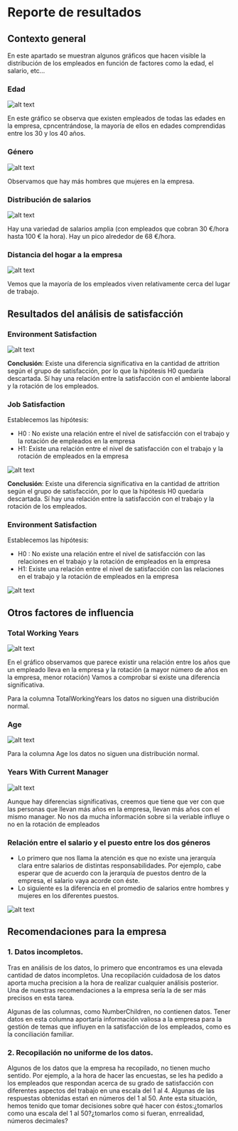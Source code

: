 # Reporte de resultados 

## Contexto general 

En este apartado se muestran algunos gráficos que hacen visible la distribución de los empleados en función de factores como la edad, el salario, etc... 

### Edad 

![alt text](image.png)

En este gráfico se observa que existen empleados de todas las edades en la empresa, cpncentrándose, la mayoría de ellos en edades comprendidas entre los 30 y los 40 años.

### Género 

![alt text](image-1.png)

Observamos que hay más hombres que mujeres en la empresa.

### Distribución de salarios

![alt text](image-2.png)

Hay una variedad de salarios amplia (con empleados que cobran 30 €/hora hasta 100 € la hora). Hay un pico alrededor de 68 €/hora. 

### Distancia del hogar a la empresa 

![alt text](image-3.png)

Vemos que la mayoría de los empleados viven relativamente cerca del lugar de trabajo. 

## Resultados del análisis de satisfacción

### Environment Satisfaction

![alt text](image-4.png)

**Conclusión**: Existe una diferencia significativa en la cantidad de attrition según el grupo de satisfacción, por lo que la hipótesis H0 quedaría descartada. Sí hay una relación entre la satisfacción con el ambiente laboral y la rotación de los empleados.

### Job Satisfaction

Establecemos las hipótesis:
- H0 : No existe una relación entre el nivel de satisfacción con el trabajo y la rotación de empleados en la empresa
- H1: Existe una relación entre el nivel de satisfacción con el trabajo y la rotación de empleados en la empresa

![alt text](image-5.png)

**Conclusión**: Existe una diferencia significativa en la cantidad de attrition según el grupo de satisfacción, por lo que la hipótesis H0 quedaría descartada. Sí hay una relación entre la satisfacción con el trabajo y la rotación de los empleados.

### Environment Satisfaction

Establecemos las hipótesis:
- H0 : No existe una relación entre el nivel de satisfacción con las relaciones en el trabajo y la rotación de empleados en la empresa
- H1: Existe una relación entre el nivel de satisfacción con las relaciones en el trabajo y la rotación de empleados en la empresa

![alt text](image-6.png)

## Otros factores de influencia

### Total Working Years

![alt text](image-7.png)

En el gráfico observamos que parece existir una relación entre los años que un empleado lleva en la empresa y la rotación (a mayor número de años en la empresa, menor rotación)
Vamos a comprobar si existe una diferencia significativa.

Para la columna TotalWorkingYears los datos no siguen una distribución normal.

### Age

![alt text](image-8.png)

Para la columna Age los datos no siguen una distribución normal.

### Years With Current Manager

![alt text](image-9.png)

Aunque hay diferencias significativas, creemos que tiene que ver con que las personas que llevan más años en la empresa, llevan más años con el mismo manager. No nos da mucha información sobre si la veriable influye o no en la rotación de empleados

### Relación entre el salario y el puesto entre los dos géneros

- Lo primero que nos llama la atención es que no existe una jerarquía clara entre salarios de distintas responsabilidades. Por ejemplo, cabe esperar que de acuerdo con la jerarquía de puestos dentro de la empresa, el salario vaya acorde con éste. 
- Lo siguiente es la diferencia en el promedio de salarios entre hombres y mujeres en los diferentes puestos. 

![alt text](image-10.png)

## Recomendaciones para la empresa 

### 1. Datos incompletos.

Tras en análisis de los datos, lo primero que encontramos es una elevada cantidad de datos incompletos. Una recopilación cuidadosa de los datos aporta mucha precision a la hora de realizar cualquier análisis posterior. Una de nuestras recomendaciones a la empresa sería la de ser más precisos en esta tarea. 

Algunas de las columnas, como NumberChildren, no contienen datos. Tener datos en esta columna aportaría información valiosa a la empresa para la gestión de temas que influyen en la satisfacción de los empleados, como es la conciliación familiar.

### 2. Recopilación no uniforme de los datos.

Algunos de los datos que la empresa ha recopilado, no tienen mucho sentido. Por ejemplo, a la hora de hacer las encuestas, se les ha pedido a los empleados que respondan acerca de su grado de satisfacción con diferentes aspectos del trabajo en una escala del 1 al 4. Algunas de las respuestas obtenidas estań en números del 1 al 50. Ante esta situación, hemos tenido que tomar decisiones sobre qué hacer con éstos:¿tomarlos como una escala del 1 al 50?¿tomarlos como si fueran, enrrealidad, números decimales?